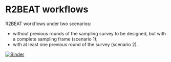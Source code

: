 # R2BEAT workflows
R2BEAT workflows under two scenarios:
- without previous rounds of the sampling survey to be designed, but with a complete sampling frame (scenario 1);
- with at least one previous round of the survey (scenario 2).

[![Binder](https://mybinder.org/badge_logo.svg)](https://mybinder.org/v2/gh/barcaroli/R2BEAT_workflows/HEAD?filepath=Scenario1_workflow.ipynb)
